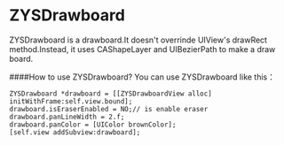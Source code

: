 # ZYSDrawboard
ZYSDrawboard is a drawboard.It doesn't overrinde UIView's drawRect method.Instead, it uses CAShapeLayer and UIBezierPath to make a draw board.

####How to use ZYSDrawboard?
You can use ZYSDrawboard like this：
```
ZYSDrawboard *drawboard = [[ZYSDrawboardView alloc] initWithFrame:self.view.bound];
drawboard.isEraserEnabled = NO;// is enable eraser
drawboard.panLineWidth = 2.f;
drawboard.panColor = [UIColor brownColor];
[self.view addSubview:drawboard];

```
